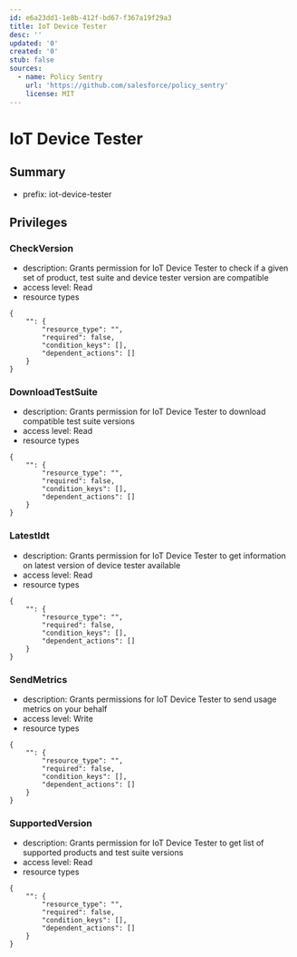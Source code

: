 ```yaml
---
id: e6a23dd1-1e8b-412f-bd67-f367a19f29a3
title: IoT Device Tester
desc: ''
updated: '0'
created: '0'
stub: false
sources:
  - name: Policy Sentry
    url: 'https://github.com/salesforce/policy_sentry'
    license: MIT
---
```

# IoT Device Tester
## Summary
- prefix: iot-device-tester
## Privileges
### CheckVersion
- description: Grants permission for IoT Device Tester to check if a given set of product, test suite and device tester version are compatible
- access level: Read
- resource types
```
{
    "": {
        "resource_type": "",
        "required": false,
        "condition_keys": [],
        "dependent_actions": []
    }
}
```
### DownloadTestSuite
- description: Grants permission for IoT Device Tester to download compatible test suite versions
- access level: Read
- resource types
```
{
    "": {
        "resource_type": "",
        "required": false,
        "condition_keys": [],
        "dependent_actions": []
    }
}
```
### LatestIdt
- description: Grants permission for IoT Device Tester to get information on latest version of device tester available
- access level: Read
- resource types
```
{
    "": {
        "resource_type": "",
        "required": false,
        "condition_keys": [],
        "dependent_actions": []
    }
}
```
### SendMetrics
- description: Grants permissions for IoT Device Tester to send usage metrics on your behalf
- access level: Write
- resource types
```
{
    "": {
        "resource_type": "",
        "required": false,
        "condition_keys": [],
        "dependent_actions": []
    }
}
```
### SupportedVersion
- description: Grants permission for IoT Device Tester to get list of supported products and test suite versions
- access level: Read
- resource types
```
{
    "": {
        "resource_type": "",
        "required": false,
        "condition_keys": [],
        "dependent_actions": []
    }
}
```
